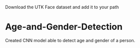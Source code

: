 Download the UTK Face dataset and add it to your path
# Age-and-Gender-Detection
Created CNN model able to detect age and gender of a person.
